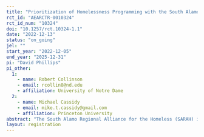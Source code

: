 ```yaml
---
title: "Prioritization of Homelessness Programming with the South Alamo Regional Alliance for the Homeless"
rct_id: "AEARCTR-0010324"
rct_id_num: "10324"
doi: "10.1257/rct.10324-1.1"
date: "2022-12-13"
status: "on_going"
jel: ""
start_year: "2022-12-05"
end_year: "2025-12-31"
pi: "David Phillips"
pi_other:
  1:
    - name: Robert Collinson
    - email: rcollin8@nd.edu
    - affiliation: University of Notre Dame
  2:
    - name: Michael Cassidy
    - email: mike.t.cassidy@gmail.com
    - affiliation: Princeton University
abstract: "The South Alamo Regional Alliance for the Homeless (SARAH) is the lead agency empowered to prevent and end homelessness in the San Antonio/Bexar County (Texas) Continuum of Care. Together with the Wilson Sheehan Lab for Economic Opportunities (LEO), SARAH has developed a simplified assessment tool to connect people experiencing homelessness to appropriate housing options and assistance. The tool replaces the current Vulnerability Index - Service Prioritization Decision Assistance Tool (VI-SPDAT) used in SARAH’s Homeless Management Information System (HMIS) system. The research team will launch a randomized controlled trial evaluation to measure the impact of different prioritization rules on housing stability. The goal of the study is to serve 4,000 clients and randomize them equally inside HMIS into data-driven and case-worker-rating prioritization systems that operate on the same numerical scale. After receiving their score, a client will be placed on one central prioritization list for all clients. When new slots open up, clients will be drawn from this list in order of priority, with the most vulnerable clients offered services first. Outcomes measured in HMIS and administrative records will include housing stability, creditworthiness and use of credit, criminal justice involvement, employment, and income."
layout: registration
---
```


